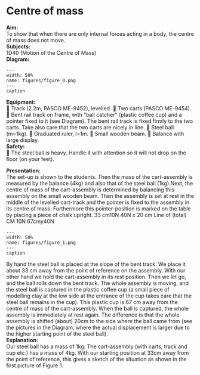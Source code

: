 # Centre of mass 
     
<b> Aim: </b>  
 To show that when there are only internal forces acting in a body, the centre of mass does not move.    
<b> Subjects: </b>  
 1D40 (Motion of the Centre of Mass)   
<b> Diagram: </b>  
   
```{figure} figures/figure_0.png  
---  
width: 50%  
name: figures/figure_0.png  
---  
caption  
``` 
    
<b> Equipment: </b>  
  Track (2.2m, PASCO ME-9452), levelled.  Two carts (PASCO ME-9454).  Bent rail track on frame, with "ball catcher" (plastic coffee cup) and a pointer fixed to it (see Diagram). The bent rail track is fixed firmly to the two carts. Take also care that the two carts are nicely in line.  Steel ball (m=1kg).  Graduated ruler, l=1m.  Small wooden beam.  Balance with large display.   
<b> Safety: </b>  
  The steel ball is heavy. Handle it with attention so it will not drop on the floor (on your feet).
      
<b> Presentation: </b>  
 The set-up is shown to the students. Then the mass of the cart-assembly is measured by the balance (4kg) and also that of the steel ball (1kg).Next, the centre of mass of the cart-assembly is determined by balancing this assembly on the small wooden beam. Then the assembly is set at rest in the middle of the levelled cart-track and the pointer is fixed to the assembly in its centre of mass. Furthermore this pointer-position is marked on the table by placing a piece of chalk upright.   33 cm10N 40N x 20 cm Line of (total) CM 10N 67cmy40N   
```{figure} figures/figure_1.png  
---  
width: 50%  
name: figures/figure_1.png  
---  
caption  
``` 
 By hand the steel ball is placed at the slope of the bent track. We place it about 33 cm away from the point of reference on the assembly. With our other hand we hold the cart-assembly in its rest position. Then we let go, and the ball rolls down the bent track. The whole assembly is moving, and the steel ball is captured in the plastic coffee cup (a small piece of modelling clay at the low side at the entrance of the cup takes care that the steel ball remains in the cup). This plastic cup is 67 cm away from the centre of mass of the cart-assembly. When the ball is captured, the whole assembly is immediately at rest again. The difference is that the whole assembly is shifted (about) 20cm to the side where the ball came from (see the pictures in the Diagram, where the actual displacement is larger due to the higher starting point of the steel ball).    
<b> Explanation: </b>  
 Our steel ball has a mass of 1kg. The cart-assembly (with carts, track and cup etc.) has a mass of 4kg. With our starting position at 33cm away from the point of reference, this gives a sketch of the situation as shown in the first picture of Figure 1.  